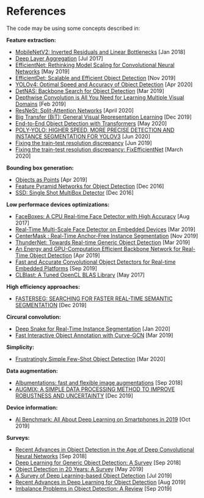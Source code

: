 # References

The code may be using some concepts described in:

**Feature extraction:**  
- [MobileNetV2: Inverted Residuals and Linear Bottlenecks](https://arxiv.org/pdf/1801.04381.pdf) [Jan 2018]
- [Deep Layer Aggregation](https://arxiv.org/pdf/1707.06484.pdf) [Jul 2017]
- [EfficientNet: Rethinking Model Scaling for Convolutional Neural Networks](https://arxiv.org/pdf/1905.11946.pdf) [May 2019]
- [EfficientDet: Scalable and Efficient Object Detection](https://arxiv.org/pdf/1911.09070.pdf) [Nov 2019]
- [YOLOv4: Optimal Speed and Accuracy of Object Detection](https://arxiv.org/pdf/2004.10934.pdf) [Apr 2020]
- [DetNAS: Backbone Search for Object Detection](https://arxiv.org/pdf/1903.10979.pdf) [Mar 2019]
- [Depthwise Convolution is All You Need for Learning Multiple Visual Domains](https://arxiv.org/pdf/1902.00927.pdf) [Feb 2019]
- [ResNeSt: Split-Attention Networks](https://arxiv.org/pdf/2004.08955v1.pdf) [April 2020] 
- [Big Transfer (BiT):
General Visual Representation Learning](https://arxiv.org/pdf/1912.11370v3.pdf) [Dec 2019]
- [End-to-End Object Detection with Transformers](https://arxiv.org/pdf/2005.12872v2.pdf) [May 2020]
- [POLY-YOLO: HIGHER SPEED, MORE PRECISE DETECTION AND
INSTANCE SEGMENTATION FOR YOLOV3](https://arxiv.org/pdf/2005.13243.pdf) [Jun 2020]
- [Fixing the train-test resolution discrepancy](https://arxiv.org/pdf/1906.06423.pdf) [Jun 2019]
- [Fixing the train-test resolution discrepancy: FixEfficientNet](https://arxiv.org/pdf/2003.08237v4.pdf) [March 2020]

**Bounding box generation:**
- [Objects as Points](https://arxiv.org/pdf/1904.07850.pdf) [Apr 2019]
- [Feature Pyramid Networks for Object Detection](https://arxiv.org/pdf/1612.03144.pdf) [Dec 2016]
- [SSD: Single Shot MultiBox Detector](https://arxiv.org/pdf/1512.02325.pdf) [Dec 2016]

**Low performace devices optimizations:**
- [FaceBoxes: A CPU Real-time Face Detector with High Accuracy](https://arxiv.org/pdf/1708.05234.pdf) [Aug 2017]
- [Real-Time Multi-Scale Face Detector on Embedded Devices](https://www.researchgate.net/publication/332998926_Real-Time_Multi-Scale_Face_Detector_on_Embedded_Devices) [Mar 2019]
- [CenterMask : Real-Time Anchor-Free Instance Segmentation](https://arxiv.org/pdf/1911.06667.pdf) [Nov 2019]
- [ThunderNet: Towards Real-time Generic Object Detection](https://arxiv.org/pdf/1903.11752.pdf) [Mar 2019]
- [An Energy and GPU-Computation Efficient Backbone Network for Real-Time Object Detection](https://arxiv.org/pdf/1904.09730v1.pdf) [Apr 2019]
- [Fast and Accurate Convolutional Object Detectors for Real-time Embedded Platforms](https://arxiv.org/pdf/1909.10798.pdf) [Sep 2019]
- [CLBlast: A Tuned OpenCL BLAS Library](https://arxiv.org/pdf/1705.05249.pdf) [May 2017]

**High efficiency approaches:**
- [FASTERSEG: SEARCHING FOR FASTER REAL-TIME SEMANTIC SEGMENTATION](https://arxiv.org/pdf/1912.10917.pdf) [Dec 2019]

**Circural convolution:**
- [Deep Snake for Real-Time Instance Segmentation](https://arxiv.org/pdf/2001.01629.pdf) [Jan 2020]
- [Fast Interactive Object Annotation with Curve-GCN](https://arxiv.org/pdf/1903.06874.pdf) [Mar 2019]

**Simplicity:**
- [Frustratingly Simple Few-Shot Object Detection](https://arxiv.org/pdf/2003.06957v1.pdf) [Mar 2020]

**Data augmentation:**
- [Albumentations: fast and flexible image
augmentations](https://arxiv.org/pdf/1809.06839.pdf) [Sep 2018]
- [AUGMIX: A SIMPLE DATA PROCESSING METHOD TO
IMPROVE ROBUSTNESS AND UNCERTAINTY](https://arxiv.org/pdf/1912.02781.pdf) [Dec 2019]

**Device information:**
- [AI Benchmark: All About Deep Learning on Smartphones in 2019](https://arxiv.org/pdf/1910.06663.pdf) [Oct 2019]

**Surveys:**
- [Recent Advances in Object Detection in the Age of Deep Convolutional Neural Networks](https://arxiv.org/pdf/1809.03193.pdf) [Sep 2018]
- [Deep Learning for Generic Object Detection: A Survey](https://arxiv.org/pdf/1809.02165.pdf) [Sep 2018]
- [Object Detection in 20 Years: A Survey](https://arxiv.org/pdf/1905.05055.pdf) [May 2019]
- [A Survey of Deep Learning-based Object Detection](https://arxiv.org/pdf/1907.09408.pdf) [Jul 2019]
- [Recent Advances in Deep Learning for Object Detection](https://arxiv.org/pdf/1908.03673.pdf) [Aug 2019]
- [Imbalance Problems in Object Detection: A Review](https://arxiv.org/pdf/1909.00169.pdf) [Sep 2019]